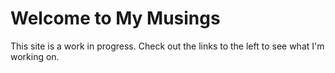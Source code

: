 # Welcome to My Musings

This site is a work in progress. Check out the links to the left to see what I'm working on.